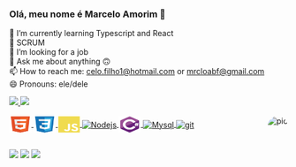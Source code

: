 ### Olá, meu nome é Marcelo Amorim 👋


 🌱 I’m currently learning Typescript and React <br>
 👯 SCRUM <br>
 🤔 I’m looking for a job <br>
 💬 Ask me about anything 🙃 <br>
 📫 How to reach me: celo.filho1@hotmail.com or mrcloabf@gmail.com <br>
 😄 Pronouns: ele/dele <br>

<div style="display: flex" align="center">
  <a href="https://github.com/Marceloabf">
  <img height="180em" max-width="300em" src="https://github-readme-stats.vercel.app/api?username=Marceloabf&show_icons=true&theme=dracula&include_all_commits=true&count_private=true"/>
  <img height="180em" max-width="300em" src="https://github-readme-stats.vercel.app/api/top-langs/?username=Marceloabf&layout=compact&langs_count=7&theme=dracula"/>
</div>
<div style="display: inline_block"><br>
<!--   <img align="center" alt="React" height="30" width="40" src="https://raw.githubusercontent.com/devicons/devicon/master/icons/react/react-original.svg"> -->
  <img align="center" alt="HTML" height="30" width="40" src="https://raw.githubusercontent.com/devicons/devicon/master/icons/html5/html5-original.svg">
  <img align="center" alt="CSS" height="30" width="40" src="https://raw.githubusercontent.com/devicons/devicon/master/icons/css3/css3-original.svg">
  <img align="center" alt="Js" height="30" width="40" src="https://raw.githubusercontent.com/devicons/devicon/master/icons/javascript/javascript-plain.svg">
  <img align="center" alt="Nodejs" height="30" width="40" src="https://cdn.jsdelivr.net/gh/devicons/devicon/icons/nodejs/nodejs-original.svg">
  <img align="center" alt="Csharp" height="30" width="40" src="https://raw.githubusercontent.com/devicons/devicon/master/icons/csharp/csharp-original.svg">
  <img align="center" alt="Mysql" height="30" width="40" src="https://cdn.jsdelivr.net/gh/devicons/devicon/icons/mysql/mysql-original.svg">
  <img align="center" alt="git" height="30" width="40"src="https://cdn.jsdelivr.net/gh/devicons/devicon/icons/git/git-original.svg" />
  <img align="right" alt="pic" height="150" style="border-radius:50px;" src="https://cdn.discordapp.com/attachments/547232965072125976/965993120862969876/ezgif.com-gif-maker_1.gif">
</div>

##
  
<div> 
  <a href="https://instagram.com/marceloabf1" target="_blank"><img src="https://img.shields.io/badge/-Instagram-%23a658b8?style=for-the-badge&logo=instagram&logoColor=white" target="_blank"></a>
  <a href = "mailto:celo.filho1@hotmail.com"><img src="https://img.shields.io/badge/Gmail-D14836?style=for-the-badge&logo=gmail&logoColor=white" target="_blank"></a>
  <a href="https://www.linkedin.com/in/marcelo-barbosa-a23a9020b/" target="_blank"><img src="https://img.shields.io/badge/-LinkedIn-%230077B5?style=for-the-badge&logo=linkedin&logoColor=white" target="_blank"></a> 
</div>
